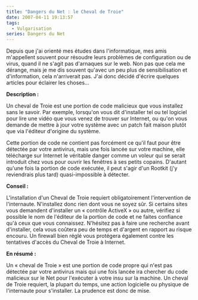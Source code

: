 ```yaml
---
title: "Dangers du Net : le Cheval de Troie"
date: 2007-04-11 19:13:57
tags:
  - Vulgarisation
series: Dangers du Net
---
```


Depuis que j'ai orienté mes études dans l'informatique, mes amis m'appellent souvent pour résoudre leurs problèmes de configuration ou de virus, quand il ne s'agit pas d'arnaques sur le web. Non pas que cela me dérange, mais je me dis souvent qu'avec un peu plus de sensibilisation et d'information, cela n'arriverait pas. J'ai donc décidé d'écrire quelques articles pour éclairer les choses…

<!-- more -->

**Description&nbsp;:**

Un cheval de Troie est une portion de code malicieux que vous installez sans le savoir. Par exemple, lorsqu'on vous dit d'installer tel ou tel logiciel pour lire une vidéo que vous venez de trouver sur Internet, ou qu'on vous demande de mettre à jour votre système avec un patch fait maison plutôt que via l'éditeur d'origine du système.

Cette portion de code ne contient pas forcément ce qu'il faut pour être détectée par votre antivirus, mais une fois lancée sur votre machine, elle télécharge sur Internet le véritable danger comme un voleur qui se serait introduit chez vous pour ouvrir les fenêtres à ses petits copains.
D'autant qu'une fois la portion de code exécutée, il peut s'agir d'un Rootkit (j'y reviendrais plus tard) quasi-impossible à détecter.

**Conseil&nbsp;:**

L'installation d'un Cheval de Troie requiert obligatoirement l'intervention de l'internaute. N'installez donc rien dont vous ne soyez sûr. Si certains sites vous demandent d'installer un «&nbsp;contrôle ActiveX&nbsp;» ou autre, vérifiez si possible le nom de l'éditeur de la portion de code et ne faites confiance qu'à ceux que vous connaissez. N'hésitez pas à faire une recherche avant d'installer, cela vous coûtera peu de temps et d'argent en rapport au risque encouru.
Un firewall bien réglé vous protégera également contre les tentatives d'accès du Cheval de Troie à Internet.

**En résumé&nbsp;:**

Un «&nbsp;cheval de Troie&nbsp;» est une portion de code propre qui n'est pas détectée par votre antivirus mais qui une fois lancée ira chercher du code malicieux sur le Net pour l'exécuter à votre insu sur la machine. Un cheval de Troie requiert, la plupart du temps, une action logicielle ou physique de l'internaute pour s'installer. La prudence est donc de mise.
